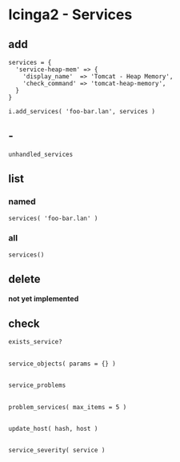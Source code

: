 # Icinga2 - Services


## add
    services = {
      'service-heap-mem' => {
        'display_name'  => 'Tomcat - Heap Memory',
        'check_command' => 'tomcat-heap-memory',
      }
    }

    i.add_services( 'foo-bar.lan', services )

## -

    unhandled_services


## list

### named
    services( 'foo-bar.lan' )

### all
    services()

## delete
**not yet implemented**



## check
    exists_service?

##
    service_objects( params = {} )


##
    service_problems

##
    problem_services( max_items = 5 )

##
    update_host( hash, host )

##
    service_severity( service )
